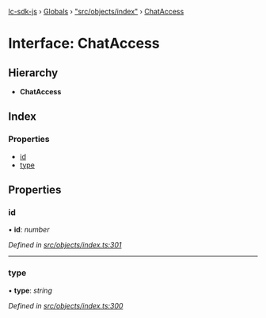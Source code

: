 [lc-sdk-js](../README.md) › [Globals](../globals.md) › ["src/objects/index"](../modules/_src_objects_index_.md) › [ChatAccess](_src_objects_index_.chataccess.md)

# Interface: ChatAccess

## Hierarchy

* **ChatAccess**

## Index

### Properties

* [id](_src_objects_index_.chataccess.md#id)
* [type](_src_objects_index_.chataccess.md#type)

## Properties

###  id

• **id**: *number*

*Defined in [src/objects/index.ts:301](https://github.com/livechat/lc-sdk-js/blob/38eeefe/src/objects/index.ts#L301)*

___

###  type

• **type**: *string*

*Defined in [src/objects/index.ts:300](https://github.com/livechat/lc-sdk-js/blob/38eeefe/src/objects/index.ts#L300)*
